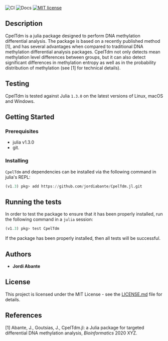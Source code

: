 ![CI](https://github.com/jordiabante/CpelTdm.jl/workflows/CI/badge.svg)
![Docs](https://github.com/jordiabante/CpelTdm.jl/workflows/Docs/badge.svg)
[![MIT license](https://img.shields.io/badge/license-MIT-green.svg)](https://github.com/jordiabante/CpelTdm.jl/blob/master/LICENSE.md)

## Description

CpelTdm is a julia package designed to perform DNA methylation differential analysis. 
The package is based on a recently published method [1], and has several advantages when 
compared to traditional DNA methylation differential analysis packages. CpelTdm not only 
detects mean methylation level differences between groups, but it can also detect 
significant differences in methylation entropy as well as in the probability
distribution of methylation (see [1] for technical details).

## Testing

CpelTdm is tested against Julia `1.3.0` on the latest versions of Linux, macOS and Windows.

## Getting Started

### Prerequisites

* julia v1.3.0
* git.

### Installing

`CpelTdm` and dependencies can be installed via the following command in julia's REPL:
```julia
(v1.3) pkg> add https://github.com/jordiabante/CpelTdm.jl.git
```

## Running the tests

In order to test the package to ensure that it has been properly installed,
run the following command in a `julia` session:
```julia
(v1.3) pkg> test CpelTdm
```
If the package has been properly installed, then all tests will be successful.


## Authors

* **Jordi Abante**

## License

This project is licensed under the MIT License - see the [LICENSE.md](https://github.com/jordiabante/CpelTdm.jl/blob/master/LICENSE.md)
file for details.

## References

[1] Abante, J., Goutsias, J., CpelTdm.jl: a Julia package for targeted differential 
DNA methylation analysis, *Bioinformatics* 2020 XYZ.
